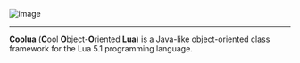 ![image](https://i.imgur.com/mcxzqwp.png)

---
**Coolua** (**C**ool **O**bject-**O**riented **Lua**) is a Java-like object-oriented class framework for the Lua 5.1 programming language.
